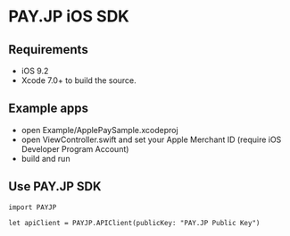 # PAY.JP iOS SDK

## Requirements

- iOS 9.2
- Xcode 7.0+ to build the source.

## Example apps

- open Example/ApplePaySample.xcodeproj
- open ViewController.swift and set your Apple Merchant ID (require iOS Developer Program Account)
- build and run

## Use PAY.JP SDK

```
import PAYJP

let apiClient = PAYJP.APIClient(publicKey: "PAY.JP Public Key")
```
